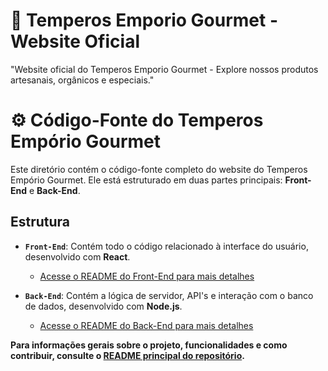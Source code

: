 # 🌿 Temperos Emporio Gourmet - Website Oficial
"Website oficial do Temperos Emporio Gourmet - Explore nossos produtos artesanais, orgânicos e especiais."

# ⚙️ Código-Fonte do Temperos Empório Gourmet

Este diretório contém o código-fonte completo do website do Temperos Empório Gourmet. Ele está estruturado em duas partes principais: **Front-End** e **Back-End**.

## Estrutura

* **`Front-End`**: Contém todo o código relacionado à interface do usuário, desenvolvido com **React**.
    * [Acesse o README do Front-End para mais detalhes](./Front-End/README.md)

* **`Back-End`**: Contém a lógica de servidor, API's e interação com o banco de dados, desenvolvido com **Node.js**.
    * [Acesse o README do Back-End para mais detalhes](./Back-End/README.md)

**Para informações gerais sobre o projeto, funcionalidades e como contribuir, consulte o [README principal do repositório](../README.md).**